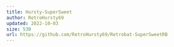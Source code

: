 ```yaml
---
title: Hursty-SuperSweet
author: RetroHursty69
updated: 2022-10-03
size: 530
url: https://github.com/RetroHursty69/Retrobat-SuperSweetRB
---
```

